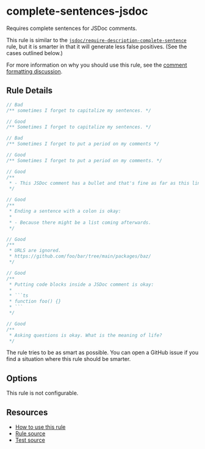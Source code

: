 # complete-sentences-jsdoc

Requires complete sentences for JSDoc comments.

<!-- end auto-generated rule header -->

This rule is similar to the [`jsdoc/require-description-complete-sentence`](https://github.com/gajus/eslint-plugin-jsdoc#require-description-complete-sentence) rule, but it is smarter in that it will generate less false positives. (See the cases outlined below.)

For more information on why you should use this rule, see the [comment formatting discussion](../comments.md).

## Rule Details

```ts
// Bad
/** sometimes I forget to capitalize my sentences. */

// Good
/** Sometimes I forget to capitalize my sentences. */
```

```ts
// Bad
/** Sometimes I forget to put a period on my comments */

// Good
/** Sometimes I forget to put a period on my comments. */
```

```ts
// Good
/**
 * - This JSDoc comment has a bullet and that's fine as far as this lint rule is concerned.
 */
```

```ts
// Good
/**
 * Ending a sentence with a colon is okay:
 *
 * - Because there might be a list coming afterwards.
 */
```

```ts
// Good
/**
 * URLS are ignored.
 * https://github.com/foo/bar/tree/main/packages/baz/
 */
```

````ts
// Good
/**
 * Putting code blocks inside a JSDoc comment is okay:
 *
 * ```ts
 * function foo() {}
 * ```
 */
````

```ts
// Good
/**
 * Asking questions is okay. What is the meaning of life?
 */
```

The rule tries to be as smart as possible. You can open a GitHub issue if you find a situation where this rule should be smarter.

## Options

This rule is not configurable.

## Resources

- [How to use this rule](https://complete-ts.github.io/eslint-plugin-complete)
- [Rule source](https://github.com/complete-ts/complete/blob/main/packages/eslint-plugin-complete/src/rules/complete-sentences-jsdoc.ts)
- [Test source](https://github.com/complete-ts/complete/blob/main/packages/eslint-plugin-complete/tests/rules/complete-sentences-jsdoc.test.ts)
